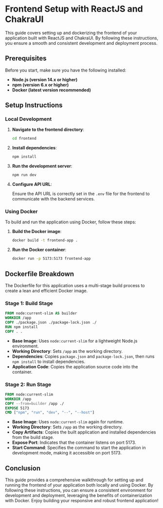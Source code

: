 # Frontend Setup with ReactJS and ChakraUI

This guide covers setting up and dockerizing the frontend of your application built with ReactJS and ChakraUI. By following these instructions, you ensure a smooth and consistent development and deployment process.

## Prerequisites

Before you start, make sure you have the following installed:

- **Node.js (version 14.x or higher)**
- **npm (version 6.x or higher)**
- **Docker (latest version recommended)**

## Setup Instructions

### Local Development

1. **Navigate to the frontend directory**:

    ```sh
    cd frontend
    ```

2. **Install dependencies**:

    ```sh
    npm install
    ```

3. **Run the development server**:

    ```sh
    npm run dev
    ```

4. **Configure API URL**:

    Ensure the API URL is correctly set in the `.env` file for the frontend to communicate with the backend services.

### Using Docker

To build and run the application using Docker, follow these steps:

1. **Build the Docker image**:

    ```sh
    docker build -t frontend-app .
    ```

2. **Run the Docker container**:

    ```sh
    docker run -p 5173:5173 frontend-app
    ```

## Dockerfile Breakdown

The Dockerfile for this application uses a multi-stage build process to create a lean and efficient Docker image.

### Stage 1: Build Stage

```dockerfile
FROM node:current-slim AS builder
WORKDIR /app
COPY ./package.json ./package-lock.json ./
RUN npm install
COPY . .
```

- **Base Image**: Uses `node:current-slim` for a lightweight Node.js environment.
- **Working Directory**: Sets `/app` as the working directory.
- **Dependencies**: Copies `package.json` and `package-lock.json`, then runs `npm install` to install dependencies.
- **Application Code**: Copies the application source code into the container.

### Stage 2: Run Stage

```dockerfile
FROM node:current-slim
WORKDIR /app
COPY --from=builder /app ./
EXPOSE 5173
CMD ["npm", "run", "dev", "--", "--host"]
```

- **Base Image**: Uses `node:current-slim` again for runtime.
- **Working Directory**: Sets `/app` as the working directory.
- **Copy Artifacts**: Copies the built application and installed dependencies from the build stage.
- **Expose Port**: Indicates that the container listens on port 5173.
- **Start Command**: Specifies the command to start the application in development mode, making it accessible on port 5173.

## Conclusion

This guide provides a comprehensive walkthrough for setting up and running the frontend of your application both locally and using Docker. By following these instructions, you can ensure a consistent environment for development and deployment, leveraging the benefits of containerization with Docker. Enjoy building your responsive and robust frontend application!

